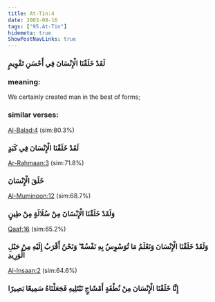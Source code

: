 ```yaml
---
title: At-Tin:4
date: 2003-08-16
tags: ["95.At-Tin"]
hidemeta: true 
ShowPostNavLinks: true 
---
```

### لَقَدْ خَلَقْنَا الْإِنْسَانَ فِي أَحْسَنِ تَقْوِيمٍ
### meaning: 
We certainly created man in the best of forms;
### similar verses: 

[Al-Balad:4](/90/4) (sim:80.3%)

### لَقَدْ خَلَقْنَا الْإِنْسَانَ فِي كَبَدٍ

[Ar-Rahmaan:3](/55/3) (sim:71.8%)

### خَلَقَ الْإِنْسَانَ

[Al-Muminoon:12](/23/12) (sim:68.7%)

### وَلَقَدْ خَلَقْنَا الْإِنْسَانَ مِنْ سُلَالَةٍ مِنْ طِينٍ

[Qaaf:16](/50/16) (sim:65.2%)

### وَلَقَدْ خَلَقْنَا الْإِنْسَانَ وَنَعْلَمُ مَا تُوَسْوِسُ بِهِ نَفْسُهُ ۖ وَنَحْنُ أَقْرَبُ إِلَيْهِ مِنْ حَبْلِ الْوَرِيدِ

[Al-Insaan:2](/76/2) (sim:64.6%)

### إِنَّا خَلَقْنَا الْإِنْسَانَ مِنْ نُطْفَةٍ أَمْشَاجٍ نَبْتَلِيهِ فَجَعَلْنَاهُ سَمِيعًا بَصِيرًا
